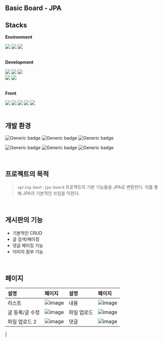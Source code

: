 
## Basic Board - JPA


## Stacks

**Environment**
<div>
  <img src="https://img.shields.io/badge/Eclipse-FE7A16.svg?style=for-the-badge&logo=Eclipse&logoColor=white"> 
  <img src="https://img.shields.io/badge/github-181717?style=for-the-badge&logo=github&logoColor=white">
  <img src="https://img.shields.io/badge/git-F05032?style=for-the-badge&logo=git&logoColor=white">
</div>
<br>

**Development**
<div> 
  <img src="https://img.shields.io/badge/java-007396?style=for-the-badge&logo=java&logoColor=white"> 
  <img src="https://img.shields.io/badge/springboot-6DB33F?style=for-the-badge&logo=springboot&logoColor=white">
  <img src="https://img.shields.io/badge/mysql-4479A1?style=for-the-badge&logo=mysql&logoColor=white">
  <br>
  <img src="https://img.shields.io/badge/gradle-02303A?style=for-the-badge&logo=gradle&logoColor=white">
  <img src="https://img.shields.io/badge/apache tomcat-F8DC75?style=for-the-badge&logo=apachetomcat&logoColor=white">
  <br>
</div>  
<br>

**Front**
<div>
  <img src="https://img.shields.io/badge/Thymeleaf-005F0F?style=for-the-badge&logo=Thymeleaf&logoColor=white">
  <img src="https://img.shields.io/badge/html5-E34F26?style=for-the-badge&logo=html5&logoColor=white"> 
  <img src="https://img.shields.io/badge/css-1572B6?style=for-the-badge&logo=css3&logoColor=white"> 
  <img src="https://img.shields.io/badge/javascript-F7DF1E?style=for-the-badge&logo=javascript&logoColor=black"> 
  <img src="https://img.shields.io/badge/Axios-5A29E4.svg?style=for-the-badge&logo=Axios&logoColor=white"> 
</div>

<br>

## 개발 환경

![Generic badge](https://img.shields.io/badge/eclipse-2023.12-purple.svg)
![Generic badge](https://img.shields.io/badge/jdk-17-orange.svg)
![Generic badge](https://img.shields.io/badge/spring--boot-3.2.2-brightgreen.svg)

![Generic badge](https://img.shields.io/badge/mysql--connector-8.0.32-purple.svg)
![Generic badge](https://img.shields.io/badge/springdoc-2.0.2-brightgreen.svg)
![Generic badge](https://img.shields.io/badge/querydsl-5.0.0-orange.svg)

<br>

## 프로젝트의 목적
> `spring-boot-jpa-board` 프로젝트의 기본 기능들을 JPA로 변환한다.
> 이를 통해 JPA의 기본적인 쓰임을 익힌다.
<br>

## 게시판의 기능
- 기본적인 CRUD
- 글 검색/페이징
- 댓글 페이징 기능
- 이미지 첨부 기능

<br>

## 페이지
|설명|페이지|설명|페이지|
|:---|:---|:---|:---|
|리스트|![image](https://github.com/jesk2y/personal/assets/41985737/9c5350a4-f40f-40ae-8db0-7757af5cb14d)|내용|![image](https://github.com/jesk2y/personal/assets/41985737/eb68fc69-8faa-4a58-84e7-d5b2fc3e399d)|
|글 등록/글 수정|![image](https://github.com/jesk2y/personal/assets/41985737/e757c48a-ebd1-45c2-8f5a-391eaa6ac11b)|파일 업로드|![image](https://github.com/jesk2y/personal/assets/41985737/af9ef8d8-7431-4bce-9aa8-f03ad7d06258)|
|파일 업로드 2|![image](https://github.com/jesk2y/personal/assets/41985737/49ba04fb-6994-4f84-b59e-9d036869bea5)|댓글|![image](https://github.com/jesk2y/personal/assets/41985737/2a4df02f-dbed-498b-8983-1b61f206a836)
|

